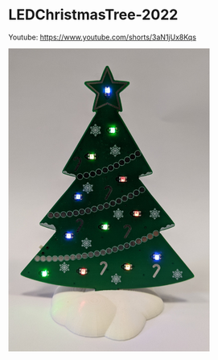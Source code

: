 # LEDChristmasTree-2022
 Youtube: https://www.youtube.com/shorts/3aN1jUx8Kqs

<img src="https://raw.githubusercontent.com/jkordek1/LEDChristmasTree-2022/main/Graphics/front.jpg" width="400"/>
